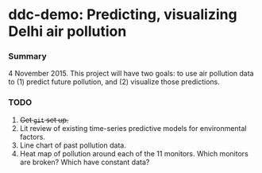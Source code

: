 ddc-demo: Predicting, visualizing Delhi air pollution
=======

### Summary

4 November 2015. This project will have two goals: to use air pollution data to (1) predict future pollution, and (2) visualize those predictions.


### TODO

1. ~~Get `git` set up.~~
2. Lit review of existing time-series predictive models for environmental factors.
3. Line chart of past pollution data.
4. Heat map of pollution around each of the 11 monitors. Which monitors are broken? Which have constant data?